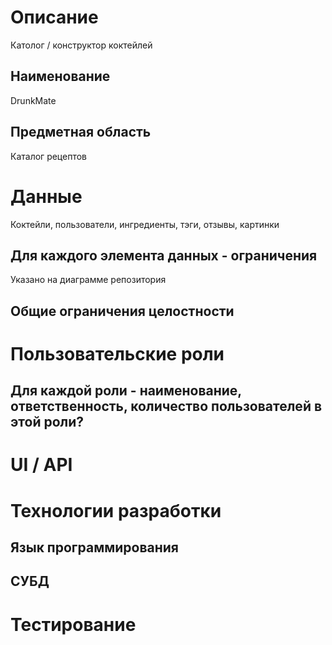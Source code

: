 # Описание 

Католог / конструктор коктейлей

## Наименование

DrunkMate

## Предметная область

Каталог рецептов

# Данные

Коктейли, пользователи, ингредиенты, тэги, отзывы, картинки

## Для каждого элемента данных - ограничения

Указано на диаграмме репозитория

## Общие ограничения целостности
# Пользовательские роли
## Для каждой роли - наименование, ответственность, количество пользователей в этой роли?
# UI / API 
# Технологии разработки
## Язык программирования
## СУБД
# Тестирование
